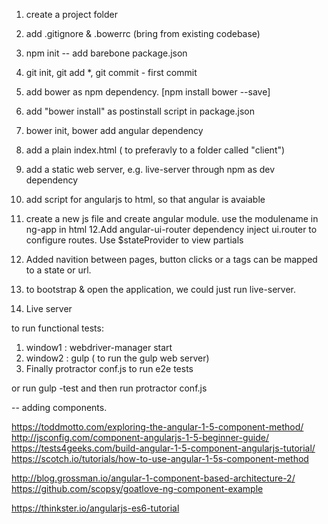 1. create a project folder <project-name>
2. add .gitignore & .bowerrc (bring from existing codebase)
3. npm init -- add barebone package.json
4. git init, git add *, git commit - first commit
5. add bower as npm dependency. [npm install bower --save]
6. add "bower install" as postinstall script in package.json
7. bower init, bower add angular dependency
8. add a plain index.html ( to preferavly to a folder called "client")
9. add a static web server, e.g. live-server through npm as dev dependency
10. add script for angularjs to html, so that angular is avaiable
11. create a new js file and create angular module. use the modulename in ng-app in html
12.Add angular-ui-router dependency
       inject  ui.router to configure routes.
       Use $stateProvider to view partials
13.    Added navition between pages, button clicks or a tags can be mapped to a state or url.


14. to bootstrap & open the application, we could just run live-server.
15. Live server

to run functional tests:
1. window1 : webdriver-manager start
2. window2 : gulp ( to run the gulp web server)
3. Finally protractor  conf.js to run e2e tests

or
run gulp -test and then run  protractor  conf.js

-- adding components.


https://toddmotto.com/exploring-the-angular-1-5-component-method/
http://jsconfig.com/component-angularjs-1-5-beginner-guide/
https://tests4geeks.com/build-angular-1-5-component-angularjs-tutorial/
https://scotch.io/tutorials/how-to-use-angular-1-5s-component-method

http://blog.grossman.io/angular-1-component-based-architecture-2/
https://github.com/scopsy/goatlove-ng-component-example

https://thinkster.io/angularjs-es6-tutorial